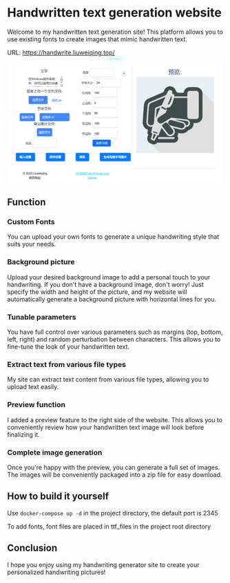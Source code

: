 # Handwritten text generation website

Welcome to my handwritten text generation site! This platform allows you to use existing fonts to create images that mimic handwritten text.

URL: https://handwrite.liuweiqing.top/
![Alt text](image.png)

## Function

### Custom Fonts

You can upload your own fonts to generate a unique handwriting style that suits your needs.

### Background picture

Upload your desired background image to add a personal touch to your handwriting. If you don't have a background image, don't worry! Just specify the width and height of the picture, and my website will automatically generate a background picture with horizontal lines for you.

### Tunable parameters

You have full control over various parameters such as margins (top, bottom, left, right) and random perturbation between characters. This allows you to fine-tune the look of your handwritten text.

### Extract text from various file types

My site can extract text content from various file types, allowing you to upload text easily.

### Preview function

I added a preview feature to the right side of the website. This allows you to conveniently review how your handwritten text image will look before finalizing it.

### Complete image generation

Once you're happy with the preview, you can generate a full set of images. The images will be conveniently packaged into a zip file for easy download.

## How to build it yourself

Use `docker-compose up -d` in the project directory, the default port is 2345

To add fonts, font files are placed in ttf_files in the project root directory

## Conclusion

I hope you enjoy using my handwriting generator site to create your personalized handwriting pictures!